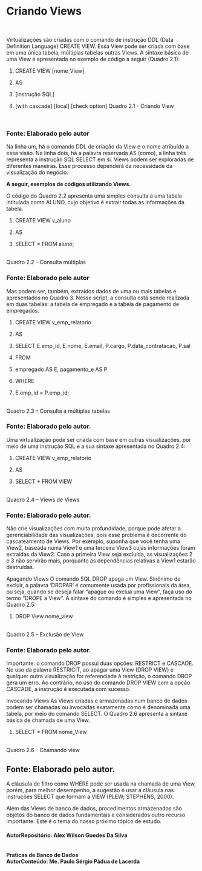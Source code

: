 <h1>Criando Views</h1><br>


Virtualizações são criadas com o comando de instrução DDL (Data Definition Language) CREATE VIEW. Essa View pode ser criada com base em uma única tabela, múltiplas tabelas outras Views. A sintaxe básica de uma View é apresentada no exemplo de código a seguir (Quadro 2.1):

1. CREATE VIEW [nome_View]

2. AS

3. [instrução SQL]

4. [with cascade] [local] [check option]
Quadro 2.1 - Criando View
<br>

<h3>Fonte: Elaborado pelo autor</h3>


Na linha um, há o comando DDL de criação da View e o nome atribuído a essa visão. Na linha dois, há a palavra reservada AS (como), a linha três representa a instrução SQL SELECT em si. Views podem ser exploradas de diferentes maneiras. Esse processo dependerá da necessidade da visualização do negócio.

<strong>A seguir, exemplos de códigos utilizando Views.</strong>


O código do Quadro 2.2 apresenta uma simples consulta a uma tabela intitulada como ALUNO, cujo objetivo é extrair todas as informações da tabela.

1. CREATE VIEW v_aluno

2. AS

3. SELECT * FROM aluno;
<br>
Quadro 2.2 - Consulta múltiplas
<h3> Fonte: Elaborado pelo autor </h3>

Mas podem ser, também, extraídos dados de uma ou mais tabelas e apresentados no Quadro 3. Nesse script, a consulta está sendo realizada em duas tabelas: a tabela de empregado e a tabela de pagamento de empregados.

1. CREATE VIEW v_emp_relatorio

2. AS

3. SELECT E.emp_id, E.nome, E.email, P.cargo, P.data_contratacao, P.sal

4. FROM

5. empregado AS E, pagamento_e AS P

6. WHERE

7. E.emp_id = P.emp_id;
<br>
Quadro 2.3 – Consulta a múltiplas tabelas<br>
<h3>Fonte: Elaborado pelo autor. </h3>

Uma virtualização pode ser criada com base em outras visualizações, por meio de uma instrução SQL e a sua sintaxe apresentada no Quadro 2.4:

1. CREATE VIEW v_emp_relatorio

2. AS

3. SELECT * FROM VIEW
<br>
Quadro 2.4 – Views de Views <br>
<h3>Fonte: Elaborado pelo autor.</h3>

Não crie visualizações com muita profundidade, porque pode afetar a gerenciabilidade das visualizações, pois esse problema é decorrente do cascateamento de Views. Por exemplo, suponha que você tenha uma View2, baseada numa View1 e uma terceira View3 cujas informações foram extraídas da View2. Caso a primeira View seja excluída, as visualizações 2 e 3 não servirão mais, porquanto as dependências relativas a View1 estarão destruídas.

Apagando Views
O comando SQL DROP apaga um View. Sinônimo de excluir, a palavra ‘DROPAR’ é comumente usada por profissionais da área, ou seja, quando se deseja falar “apague ou exclua uma View”, faça uso do termo “DROPE a View”. A sintaxe do comando é simples e apresentada no Quadro 2.5:

1. DROP View nome_view 
<br>
Quadro 2.5 – Exclusão de View<br>
<h3>Fonte: Elaborado pelo autor.</h3>

Importante: o comando DROP possui duas opções: RESTRICT e CASCADE. No uso da palavra RESTRICIT, ao apagar uma View (DROP VIEW) e qualquer outra visualização for referenciada à restrição, o comando DROP gera um erro. Ao contrário, no uso do comando DROP VIEW com a opção CASCADE, a instrução é executada com sucesso.

Invocando Views
As Views criadas e armazenadas num banco de dados podem ser chamadas ou invocadas exatamente como é denominada uma tabela, por meio do comando SELECT. O Quadro 2.6 apresenta a sintaxe básica de chamada de uma View.

1. SELECT * FROM nome_View
<br>
Quadro 2.6 - Chamando view <br>
<h2> Fonte: Elaborado pelo autor.</h2>


A cláusula de filtro como WHERE pode ser usada na chamada de uma View, porém, para melhor desempenho, a sugestão é usar a cláusula nas instruções SELECT que formam a VIEW (PLEW; STEPHENS, 2000).

Além das Views de banco de dados, procedimentos armazenados são objetos do banco de dados fundamentais e considerados outro recurso importante. Este é o tema do nosso próximo tópico de estudo.

<strong> <h4> AutorRepositório: Alex Wilson Guedes Da Silva </h4><strong> <br>
<ref> Praticas de Banco de Dados </ref><br>
<ref> AutorConteúdo: Me. Paulo Sérgio Pádua de Lacerda </ref>